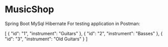 # MusicShop
Spring Boot MySql Hibernate
For testing application in Postman:

[
    {
        "id": "1",
        "instrument": "Guitars"
    },
    {
        "id": "2",
        "instrument": "Basses"
    },
    {
        "id": "3",
        "instrument": "Old Guitars"
    }
]
